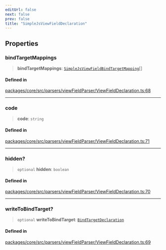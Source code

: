 ```yaml
---
editUrl: false
next: false
prev: false
title: "SimpleJsViewFieldDeclaration"
---
```


## Properties

### bindTargetMappings

> **bindTargetMappings**: [`SimpleJsViewFieldBindTargetMapping`](/obsidian-meta-bind-plugin-docs/api/interfaces/simplejsviewfieldbindtargetmapping/)[]

#### Defined in

[packages/core/src/parsers/viewFieldParser/ViewFieldDeclaration.ts:68](https://github.com/mProjectsCode/obsidian-meta-bind-plugin/blob/f797e384bc51b3b69ee936c1c8f585862087d6d3/packages/core/src/parsers/viewFieldParser/ViewFieldDeclaration.ts#L68)

***

### code

> **code**: `string`

#### Defined in

[packages/core/src/parsers/viewFieldParser/ViewFieldDeclaration.ts:71](https://github.com/mProjectsCode/obsidian-meta-bind-plugin/blob/f797e384bc51b3b69ee936c1c8f585862087d6d3/packages/core/src/parsers/viewFieldParser/ViewFieldDeclaration.ts#L71)

***

### hidden?

> `optional` **hidden**: `boolean`

#### Defined in

[packages/core/src/parsers/viewFieldParser/ViewFieldDeclaration.ts:70](https://github.com/mProjectsCode/obsidian-meta-bind-plugin/blob/f797e384bc51b3b69ee936c1c8f585862087d6d3/packages/core/src/parsers/viewFieldParser/ViewFieldDeclaration.ts#L70)

***

### writeToBindTarget?

> `optional` **writeToBindTarget**: [`BindTargetDeclaration`](/obsidian-meta-bind-plugin-docs/api/interfaces/bindtargetdeclaration/)

#### Defined in

[packages/core/src/parsers/viewFieldParser/ViewFieldDeclaration.ts:69](https://github.com/mProjectsCode/obsidian-meta-bind-plugin/blob/f797e384bc51b3b69ee936c1c8f585862087d6d3/packages/core/src/parsers/viewFieldParser/ViewFieldDeclaration.ts#L69)
